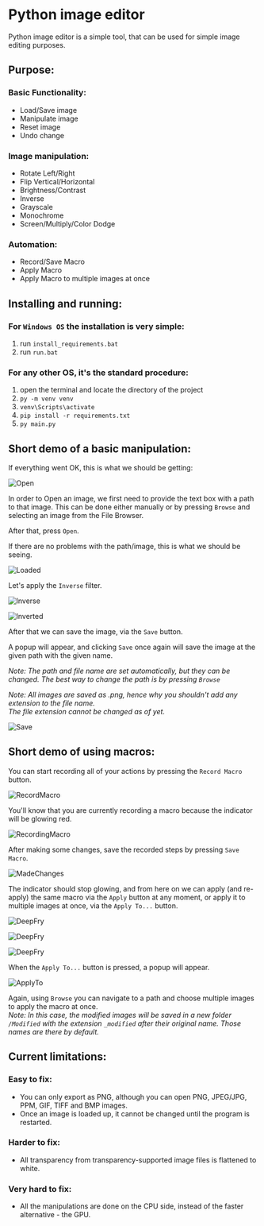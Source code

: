# Python image editor
Python image editor is a simple tool, that can be used for simple image editing purposes.

## Purpose:

### Basic Functionality:
- Load/Save image
- Manipulate image
- Reset image
- Undo change

### Image manipulation:
- Rotate Left/Right
- Flip Vertical/Horizontal 
- Brightness/Contrast
- Inverse
- Grayscale
- Monochrome
- Screen/Multiply/Color Dodge

### Automation:
- Record/Save Macro
- Apply Macro
- Apply Macro to multiple images at once

## Installing and running:
### For ``Windows OS`` the installation is very simple:
1. run ``install_requirements.bat``
2. run ``run.bat``

### For any other OS, it's the standard procedure:
1. open the terminal and locate the directory of the project
2. ``py -m venv venv``
3. ``venv\Scripts\activate``
4. ``pip install -r requirements.txt``
5. ``py main.py``

## Short demo of a basic manipulation:
If everything went OK, this is what we should be getting:

![Open](utils/Demo1/Open.png)

In order to Open an image, we first need to provide the text box with a path to that image. This can be done either manually or by pressing ``Browse`` and selecting an image from the File Browser.

After that, press ``Open``.

If there are no problems with the path/image, this is what we should be seeing.

![Loaded](utils/Demo1/Loaded.png)

Let's apply the ``Inverse`` filter.

![Inverse](utils/Demo1/Inverse.png)

![Inverted](utils/Demo1/Inverted.png)

After that we can save the image, via the ``Save`` button.

A popup will appear, and clicking ``Save`` once again will save the image at the given path with the given name.

*Note: The path and file name are set automatically, but they can be changed. The best way to change the path is by pressing ``Browse``*

*Note: All images are saved as .png, hence why you shouldn't add any extension to the file name.  
The file extension cannot be changed as of yet.*

![Save](utils/Demo1/Save.png)

## Short demo of using macros:

You can start recording all of your actions by pressing the ``Record Macro`` button.

![RecordMacro](utils/Demo2/RecordMacro.png)

You'll know that you are currently recording a macro because the indicator will be glowing red.

![RecordingMacro](utils/Demo2/RecordingMacro.png)

After making some changes, save the recorded steps by pressing ``Save Macro``.

![MadeChanges](utils/Demo2/AppliedSomeChanges.png)

The indicator should stop glowing, and from here on we can apply (and re-apply) the same macro via the ``Apply`` button at any moment, or apply it to multiple images at once, via the ``Apply To...`` button.


![DeepFry](utils/Demo2/StageOne.png)

![DeepFry](utils/Demo2/StageTwo.png)

![DeepFry](utils/Demo2/StageThree.png)

When the ``Apply To...`` button is pressed, a popup will appear.

![ApplyTo](utils/Demo2/ApplyToPopup.png)

Again, using ``Browse`` you can navigate to a path and choose multiple images to apply the macro at once.  
*Note: In this case, the modified images will be saved in a new folder ``/Modified`` with the extension ``_modified`` after their original name. Those names are there by default.*

## Current limitations:
### Easy to fix:
- You can only export as PNG, although you can open PNG, JPEG/JPG, PPM, GIF, TIFF and BMP images.
- Once an image is loaded up, it cannot be changed until the program is restarted.
### Harder to fix:
- All transparency from transparency-supported image files is flattened to white.
### Very hard to fix:
- All the manipulations are done on the CPU side, instead of the faster alternative - the GPU.
